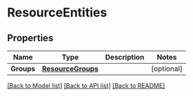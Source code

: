 # ResourceEntities

## Properties

Name | Type | Description | Notes
------------ | ------------- | ------------- | -------------
**Groups** | [**ResourceGroups**](ResourceGroups.md) |  | [optional] 

[[Back to Model list]](../README.md#documentation-for-models) [[Back to API list]](../README.md#documentation-for-api-endpoints) [[Back to README]](../README.md)


